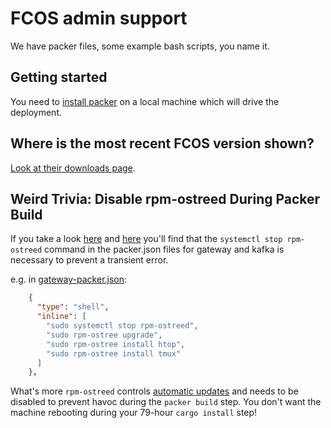 # FCOS admin support

We have packer files, some example bash scripts, you name it.

## Getting started

You need to [install packer](https://learn.hashicorp.com/tutorials/packer/get-started-install-cli) on a local machine which will drive the deployment.

## Where is the most recent FCOS version shown?

[Look at their downloads page](https://getfedora.org/coreos/download).

## Weird Trivia: Disable rpm-ostreed During Packer Build

If you take a look [here](https://github.com/Terkwood/BUGOUT/pull/295) and [here](https://github.com/coreos/rpm-ostree/issues/1692#issuecomment-443215317) you'll find that the `systemctl stop rpm-ostreed` command in the packer.json files for gateway and kafka is necessary to prevent a transient error.

e.g. in [gateway-packer.json](gateway-packer.json):

```json
    {
      "type": "shell",
      "inline": [
        "sudo systemctl stop rpm-ostreed",
        "sudo rpm-ostree upgrade",
        "sudo rpm-ostree install htop",
        "sudo rpm-ostree install tmux"
      ]
    },
```

What's more `rpm-ostreed` controls [automatic updates](https://docs.fedoraproject.org/en-US/iot/applying-updates-UG/#_automatic_updates) and needs to be disabled to prevent havoc during the `packer build` step. You don't want the machine rebooting during your 79-hour `cargo install` step!
